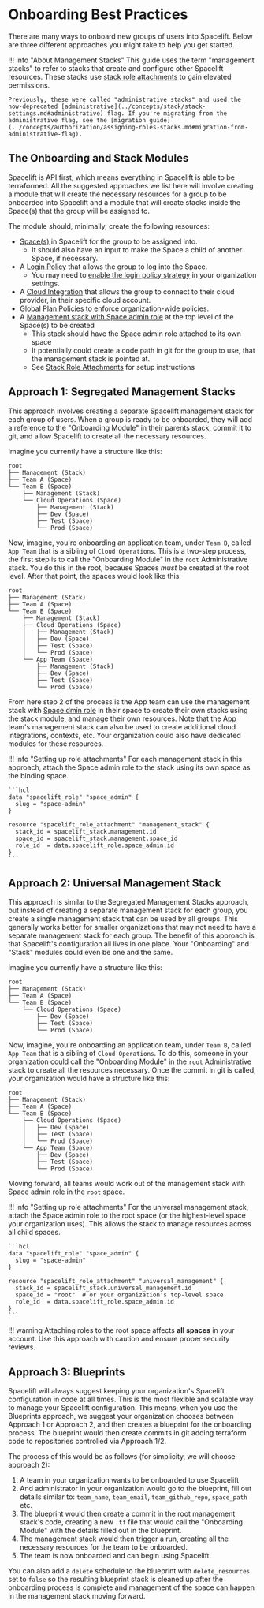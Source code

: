 # Onboarding Best Practices

There are many ways to onboard new groups of users into Spacelift. Below are three different approaches you might take to help you get started.

!!! info "About Management Stacks"
    This guide uses the term "management stacks" to refer to stacks that create and configure other Spacelift resources. These stacks use [stack role attachments](../concepts/authorization/assigning-roles-stacks.md) to gain elevated permissions.

    Previously, these were called "administrative stacks" and used the now-deprecated [administrative](../concepts/stack/stack-settings.md#administrative) flag. If you're migrating from the administrative flag, see the [migration guide](../concepts/authorization/assigning-roles-stacks.md#migration-from-administrative-flag).

## The Onboarding and Stack Modules

Spacelift is API first, which means everything in Spacelift is able to be terraformed.
All the suggested approaches we list here will involve creating a module that will create the necessary resources for a group to be onboarded into Spacelift and a module that will create stacks inside the Space(s) that the group will be assigned to.

The module should, minimally, create the following resources:

- [Space(s)](../concepts/spaces/README.md) in Spacelift for the group to be assigned into.
    - It should also have an input to make the Space a child of another Space, if necessary.
- A [Login Policy](../concepts/policy/login-policy.md) that allows the group to log into the Space.
    - You may need to [enable the login policy strategy](../concepts/user-management/admin.md#select-your-management-strategy) in your organization settings.
- A [Cloud Integration](../integrations/cloud-providers/README.md) that allows the group to connect to their cloud provider, in their specific cloud account.
- Global [Plan Policies](../concepts/policy/terraform-plan-policy.md) to enforce organization-wide policies.
- A [Management stack with Space admin role](../concepts/authorization/assigning-roles-stacks.md) at the top level of the Space(s) to be created
    - This stack should have the Space admin role attached to its own space
    - It potentially could create a code path in git for the group to use, that the management stack is pointed at.
    - See [Stack Role Attachments](../concepts/authorization/assigning-roles-stacks.md#assign-roles-to-stacks) for setup instructions

## Approach 1: Segregated Management Stacks

This approach involves creating a separate Spacelift management stack for each group of users.
When a group is ready to be onboarded, they will add a reference to the "Onboarding Module" in their parents stack, commit it to git, and allow Spacelift to create all the necessary resources.

Imagine you currently have a structure like this:

```text
root
├── Management (Stack)
├── Team A (Space)
└── Team B (Space)
    ├── Management (Stack)
    └── Cloud Operations (Space)
        ├── Management (Stack)
        ├── Dev (Space)
        ├── Test (Space)
        └── Prod (Space)
```

Now, imagine, you're onboarding an application team, under `Team B`, called `App Team` that is a sibling of `Cloud Operations`.
This is a two-step process, the first step is to call the "Onboarding Module" in the `root` Administrative stack.
You do this in the root, because Spaces _must_ be created at the root level.
After that point, the spaces would look like this:

```text
root
├── Management (Stack)
├── Team A (Space)
└── Team B (Space)
    ├── Management (Stack)
    ├── Cloud Operations (Space)
    │   ├── Management (Stack)
    │   ├── Dev (Space)
    │   ├── Test (Space)
    │   └── Prod (Space)
    └── App Team (Space)
        ├── Management (Stack)
        ├── Dev (Space)
        ├── Test (Space)
        └── Prod (Space)
```

From here step 2 of the process is the App team can use the management stack with [Space dmin role](../concepts/authorization/assigning-roles-stacks.md) in their space to create their own stacks using the stack module, and manage their own resources.
Note that the App team's management stack can also be used to create additional cloud integrations, contexts, etc.
Your organization could also have dedicated modules for these resources.

!!! info "Setting up role attachments"
    For each management stack in this approach, attach the Space admin role to the stack using its own space as the binding space.

    ```hcl
    data "spacelift_role" "space_admin" {
      slug = "space-admin"
    }

    resource "spacelift_role_attachment" "management_stack" {
      stack_id = spacelift_stack.management.id
      space_id = spacelift_stack.management.space_id
      role_id  = data.spacelift_role.space_admin.id
    }
    ```

## Approach 2: Universal Management Stack

This approach is similar to the Segregated Management Stacks approach, but instead of creating a separate management stack for each group, you create a single management stack that can be used by all groups.
This generally works better for smaller organizations that may not need to have a separate management stack for each group.
The benefit of this approach is that Spacelift's configuration all lives in one place.
Your "Onboarding" and "Stack" modules could even be one and the same.

Imagine you currently have a structure like this:

```text
root
├── Management (Stack)
├── Team A (Space)
└── Team B (Space)
    └── Cloud Operations (Space)
        ├── Dev (Space)
        ├── Test (Space)
        └── Prod (Space)
```

Now, imagine, you're onboarding an application team, under `Team B`, called `App Team` that is a sibling of `Cloud Operations`.
To do this, someone in your organization could call the "Onboarding Module" in the `root` Administrative stack to create all the resources necessary.
Once the commit in git is called, your organization would have a structure like this:

```text
root
├── Management (Stack)
├── Team A (Space)
└── Team B (Space)
    ├── Cloud Operations (Space)
    │   ├── Dev (Space)
    │   ├── Test (Space)
    │   └── Prod (Space)
    └── App Team (Space)
        ├── Dev (Space)
        ├── Test (Space)
        └── Prod (Space)
```

Moving forward, all teams would work out of the management stack with Space admin role in the `root` space.

!!! info "Setting up role attachments"
    For the universal management stack, attach the Space admin role to the root space (or the highest-level space your organization uses). This allows the stack to manage resources across all child spaces.

    ```hcl
    data "spacelift_role" "space_admin" {
      slug = "space-admin"
    }

    resource "spacelift_role_attachment" "universal_management" {
      stack_id = spacelift_stack.universal_management.id
      space_id = "root"  # or your organization's top-level space
      role_id  = data.spacelift_role.space_admin.id
    }
    ```

!!! warning
    Attaching roles to the root space affects **all spaces** in your account. Use this approach with caution and ensure proper security reviews.

## Approach 3: Blueprints

Spacelift will always suggest keeping your organization's Spacelift configuration in code at all times.
This is the most flexible and scalable way to manage your Spacelift configuration.
This means, when you use the Blueprints approach, we suggest your organization chooses between Approach 1 or Approach 2, and then creates a blueprint for the onboarding process.
The blueprint would then create commits in git adding terraform code to repositories controlled via Approach 1/2.

The process of this would be as follows (for simplicity, we will choose approach 2):

1. A team in your organization wants to be onboarded to use Spacelift
2. And administrator in your organization would go to the blueprint, fill out details similar to: `team_name`, `team_email`, `team_github_repo`, `space_path` etc.
3. The blueprint would then create a commit in the root management stack's code, creating a new `.tf` file that would call the "Onboarding Module" with the details filled out in the blueprint.
4. The management stack would then trigger a run, creating all the necessary resources for the team to be onboarded.
5. The team is now onboarded and can begin using Spacelift.

You can also add a `delete` schedule to the blueprint with `delete_resources` set to `false` so the resulting blueprint stack is cleaned up after the onboarding process is complete and management of the space can happen in the management stack moving forward.
